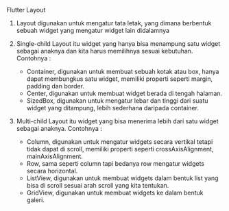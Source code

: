 Flutter Layout

1. Layout digunakan untuk mengatur tata letak, yang dimana berbentuk sebuah widget yang mengatur widget lain didalamnya

2. Single-child Layout itu widget yang hanya bisa menampung satu widget sebagai anaknya dan kita harus memilihnya sesuai kebutuhan. Contohnya :
    - Container, digunakan untuk membuat sebuah kotak atau box, hanya dapat membungkus satu widget, memiliki properti seperti margin, padding dan border.
    - Center, digunakan untuk membuat widget berada di tengah halaman.
    - SizedBox, digunakan untuk mengatur lebar dan tinggi dari suatu widget yang ditampung, lebih sederhana daripada container.

3. Multi-child Layout itu widget yang bisa menerima lebih dari satu widget sebagai anaknya. Contohnya :
    - Column, digunakan untuk mengatur widgets secara vertikal tetapi tidak dapat di scroll, memiliki properti seperti crossAxisAlignment, mainAxisAlignment.
    - Row, sama seperti column tapi bedanya row mengatur widgets secara horizontal.
    - ListView, digunakan untuk membuat widgets dalam bentuk list yang bisa di scroll sesuai arah scroll yang kita tentukan.
    - GridView, digunakan untuk membuat widgets ke dalam bentuk galeri.